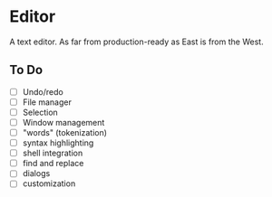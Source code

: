 # Editor

A text editor. As far from production-ready as East is from the West.

## To Do

- [ ] Undo/redo
- [ ] File manager
- [ ] Selection
- [ ] Window management
- [ ] "words" (tokenization)
- [ ] syntax highlighting
- [ ] shell integration
- [ ] find and replace
- [ ] dialogs
- [ ] customization
